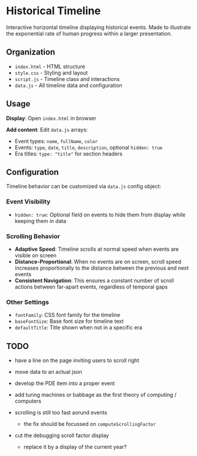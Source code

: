 # Historical Timeline

Interactive horizontal timeline displaying historical events.
Made to illustrate the exponential rate of human progress within a larger presentation.

## Organization

- `index.html` - HTML structure
- `style.css` - Styling and layout  
- `script.js` - Timeline class and interactions
- `data.js` - All timeline data and configuration

## Usage

**Display**: Open `index.html` in browser

**Add content**: Edit `data.js` arrays:
- Event types: `name`, `fullName`, `color`
- Events: `type`, `date`, `title`, `description`, optional `hidden: true`
- Era titles: `type: "title"` for section headers

## Configuration

Timeline behavior can be customized via `data.js` config object:

### Event Visibility
- `hidden: true`: Optional field on events to hide them from display while keeping them in data

### Scrolling Behavior
- **Adaptive Speed**: Timeline scrolls at normal speed when events are visible on screen
- **Distance-Proportional**: When no events are on screen, scroll speed increases proportionally to the distance between the previous and next events
- **Consistent Navigation**: This ensures a constant number of scroll actions between far-apart events, regardless of temporal gaps

### Other Settings
- `fontFamily`: CSS font family for the timeline
- `baseFontSize`: Base font size for timeline text  
- `defaultTitle`: Title shown when not in a specific era


## TODO

* have a line on the page inviting users to scroll right
* move data to an actual json

* develop the PDE item into a proper event
* add turing machines or babbage as the first theory of computing / computers

* scrolling is still too fast aorund events
  * the fix should be focussed on `computeScrollingFactor`

* cut the debugging scroll factor display
  * replace it by a display of the current year?